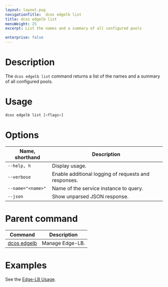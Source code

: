 ```yaml
---
layout: layout.pug
navigationTitle:  dcos edgelb list
title: dcos edgelb list
menuWeight: 25
excerpt: List the names and a summary of all configured pools

enterprise: false
---
```


# Description
The `dcos edgelb list` command returns a list of the names and a summary of all configured pools.

# Usage

```bash
dcos edgelb list [<flags>]
```

# Options

| Name, shorthand | Description |
|---------|-------------|
| `--help, h`   | Display usage. |
| `--verbose`   | Enable additional logging of requests and responses. |
| `--name="<name>"`   | Name of the service instance to query. |
| `--json` | Show unparsed JSON response. |

# Parent command

| Command | Description |
|---------|-------------|
| [dcos edgelb](/services/edge-lb/1.2/cli-reference) |  Manage Edge-LB. |

# Examples

See the [Edge-LB Usage](/services/edge-lb/1.2/usage).
